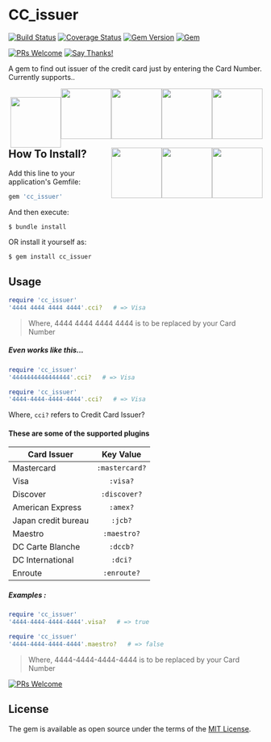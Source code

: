# CC_issuer

[![Build Status](https://travis-ci.org/manojnaidu619/cc_issuer.svg?branch=master)](https://travis-ci.org/manojnaidu619/cc_issuer)
[![Coverage Status](https://coveralls.io/repos/github/manojnaidu619/cc_issuer/badge.svg?branch=master)](https://coveralls.io/github/manojnaidu619/cc_issuer?branch=master)
[![Gem Version](https://badge.fury.io/rb/cc_issuer.svg)](https://badge.fury.io/rb/cc_issuer)
[![Gem](https://img.shields.io/gem/v/cc_issuer.svg?style=flat)](http://rubygems.org/gems/cc_issuer "View this project in Rubygems")

[![PRs Welcome](https://img.shields.io/badge/PRs-welcome-brightgreen.svg?style=flat-square)](https://github.com/manojnaidu619/cc_issuer/pulls) [![Say Thanks!](https://img.shields.io/badge/Say%20Thanks-!-1EAEDB.svg)](https://saythanks.io/to/manojnaidu619)

A gem to find out issuer of the credit card just by entering the Card Number. Currently supports..

<img src="https://upload.wikimedia.org/wikipedia/commons/thumb/2/2a/Mastercard-logo.svg/1200px-Mastercard-logo.svg.png" heigth="100px" width="100px" style="float: right;" /> &nbsp; <img src="https://upload.wikimedia.org/wikipedia/commons/thumb/0/04/Visa.svg/1200px-Visa.svg.png" heigth="100px" width="100px" style="float: right;"/> &nbsp; <img src="https://securecdn.pymnts.com/wp-content/uploads/2014/03/Discover-logo-e1416429693676.jpg" heigth="100px" width="100px" style="float: right;"/> &nbsp; <img src="https://www.underconsideration.com/brandnew/archives/american_express_logo_wordmark_detail.png" heigth="200px" width="100px" style="float: right;"/> &nbsp; <img src="https://upload.wikimedia.org/wikipedia/commons/thumb/4/40/JCB_logo.svg/1200px-JCB_logo.svg.png" heigth="100px" width="100px" style="float: right;" /> &nbsp; <img src="http://www.extrapackofpeanuts.com/wp-content/uploads/2013/03/carte-blanche-logo.jpg" heigth="100px" width="100px" style="float: right;"/> &nbsp; <img src="https://vignette.wikia.nocookie.net/logopedia/images/2/28/DinersClub1950.png/revision/latest?cb=20171213151438" heigth="100px" width="100px" style="float: right;"/> &nbsp; <img src="https://cdn.freebiesupply.com/logos/large/2x/enroute-card-logo-png-transparent.png" heigth="100px" width="100px" style="float: right;"/> &nbsp;


## How To Install?

Add this line to your application's Gemfile:

```ruby
gem 'cc_issuer'
```

And then execute:

    $ bundle install

OR install it yourself as:

    $ gem install cc_issuer

## Usage

 ```ruby
require 'cc_issuer'
'4444 4444 4444 4444'.cci?   # => Visa
```
> Where, 4444 4444 4444 4444 is to be replaced by your Card Number
##### Even works like this...

```ruby
require 'cc_issuer'
'4444444444444444'.cci?   # => Visa
```

```ruby
require 'cc_issuer'
'4444-4444-4444-4444'.cci?   # => Visa
```

Where, `cci?` refers to Credit Card Issuer?

#### These are some of the supported plugins

| Card Issuer       | Key Value |
| ------------- |:-------------:|
| Mastercard      | `:mastercard?`|
| Visa      | `:visa?`|
| Discover | `:discover?`|
| American Express | `:amex?`|
| Japan credit bureau | `:jcb?`|
| Maestro | `:maestro?` |
| DC Carte Blanche | `:dccb?` |    
| DC International | `:dci?` |
| Enroute | `:enroute?` |

##### Examples :

```ruby
require 'cc_issuer'
'4444-4444-4444-4444'.visa?   # => true
```
```ruby
require 'cc_issuer'
'4444-4444-4444-4444'.maestro?   # => false
```
> Where, 4444-4444-4444-4444 is to be replaced by your Card Number

[![PRs Welcome](https://img.shields.io/badge/PRs-welcome-brightgreen.svg?style=flat-square)](https://github.com/manojnaidu619/cc_issuer/pulls)

## License

The gem is available as open source under the terms of the [MIT License](https://opensource.org/licenses/MIT).
